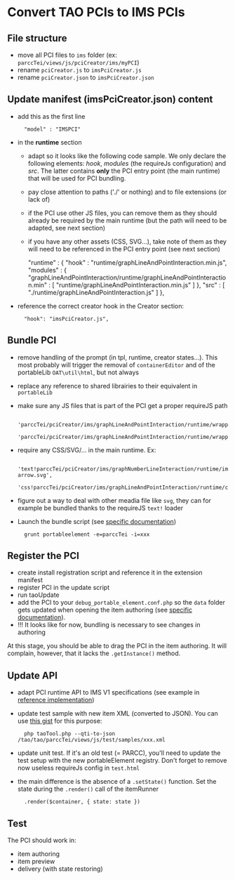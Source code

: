 
# Convert TAO PCIs to IMS PCIs
## File structure
- move all PCI files to `ims` folder (ex: `parccTei/views/js/pciCreator/ims/myPCI`)
- rename `pciCreator.js` to `imsPciCreator.js`
- rename `pciCreator.json` to `imsPciCreator.json`

## Update manifest (imsPciCreator.json) content
- add this as the first line

		"model" : "IMSPCI"
- in the **runtime** section
	- adapt so it looks like the following code sample. We only declare the following elements: *hook*, *modules* (the requireJs configuration) and *src*. The latter contains **only** the PCI entry point (the main runtime) that will be used for PCI bundling.
	- pay close attention to paths ('./' or nothing) and to file extensions (or lack of)
	- if the PCI use other JS files, you can remove them as they should already be required by the main runtime (but the path will need to be adapted, see next section)
	- if you have any other assets (CSS, SVG...), take note of them as they will need to be referenced in the PCI entry point (see next section)

		"runtime" : {
			"hook" : "runtime/graphLineAndPointInteraction.min.js",
			"modules" : {
			    "graphLineAndPointInteraction/runtime/graphLineAndPointInteraction.min" : [
				"runtime/graphLineAndPointInteraction.min.js"
			    ]
			},
			"src" : [
			    "./runtime/graphLineAndPointInteraction.js"
			]
		    },

- reference the correct creator hook in the Creator section:

		"hook": "imsPciCreator.js",

## Bundle PCI
- remove handling of the prompt (in tpl, runtime, creator states...). This most probably will trigger the removal of `containerEditor` and of the portableLib `OAT\util\html`, but not always
- replace any reference to shared librairies to their equivalent in `portableLib`
- make sure any JS files that is part of the PCI get a proper requireJS path

		'parccTei/pciCreator/ims/graphLineAndPointInteraction/runtime/wrappers/setOfPoints',
    		'parccTei/pciCreator/ims/graphLineAndPointInteraction/runtime/wrappers/points',
    
- require any CSS/SVG/... in the main runtime. Ex:

	    	'text!parccTei/pciCreator/ims/graphNumberLineInteraction/runtime/img/open-arrow.svg',
		'css!parccTei/pciCreator/ims/graphLineAndPointInteraction/runtime/css/graphLineAndPointInteraction'
		
- figure out a way to deal with other meadia file like `svg`, they can for example be bundled thanks to the requireJS `text!` loader
- Launch the bundle script (see [specific documentation](https://hub.taocloud.org/articles/pcipic-development))

		grunt portableelement -e=parccTei -i=xxx

## Register the PCI
- create install registration script and reference it in the extension manifest
- register PCI in the update script
- run taoUpdate
- add the PCI to your `debug_portable_element.conf.php` so the `data` folder gets updated when opening the item authoring (see [specific documentation](https://hub.taocloud.org/articles/pcipic-development)).
- !!! It looks like for now, bundling is necessary to see changes in authoring

At this stage, you should be able to drag the PCI in the item authoring. It will complain, however, that it lacks the `.getInstance()` method.

## Update API
- adapt PCI runtime API to IMS V1 specifications (see example in [reference implementation](https://github.com/oat-sa/extension-tao-itemqti-pci/blob/7374649fb2f7a4fce5e01850b55713919a120482/views/js/pciCreator/ims/likertCompact/likert/runtime/js/likertInteraction.js))
- update test sample with new item XML (converted to JSON). You can use [this gist](https://gist.github.com/no-chris/9cb7c67b59ee89e6c95e76f218ccf367) for this purpose:

		php taoTool.php --qti-to-json /tao/tao/parccTei/views/js/test/samples/xxx.xml
		
- update unit test. If it's an old test (= PARCC), you'll need to update the test setup with the new portableElement registry. Don't forget to remove now useless requireJs config in `test.html`
- the main difference is the absence of a `.setState()` function. Set the state during the `.render()` call of the itemRunner

		.render($container, { state: state })

## Test
The PCI should work in:
- item authoring
- item preview
- delivery (with state restoring)


